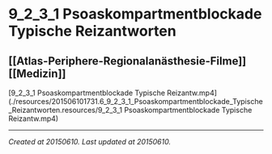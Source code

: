 # 9_2_3_1 Psoaskompartmentblockade Typische Reizantworten
 [[Atlas-Periphere-Regionalanästhesie-Filme]] [[Medizin]] 
---



[9\_2\_3\_1 Psoaskompartmentblockade Typische Reizantw.mp4](./resources/201506101731.6_9_2_3_1_Psoaskompartmentblockade_Typische_Reizantworten.resources/9_2_3_1 Psoaskompartmentblockade Typische Reizantw.mp4)

---

_Created at 20150610._
_Last updated at 20150610._



